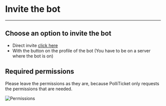 # Invite the bot

---

## Choose an option to invite the bot

- Direct invite [click here](https://invite.polliticket.eu)
- With the button on the profile of the bot (You have to be on a server where the bot is on)

## Required permissions

Please leave the permissions as they are, because PolliTicket only requests the permissions that are needed.

![](https://xilight.github.io/PolliTicket-Documentation/images/permissions.png "Permissions")
